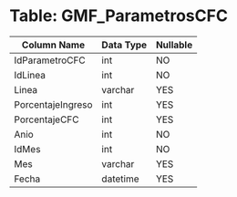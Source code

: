 # Table: GMF_ParametrosCFC

| Column Name | Data Type | Nullable |
|-------------|-----------|----------|
| IdParametroCFC | int | NO |
| IdLinea | int | NO |
| Linea | varchar | YES |
| PorcentajeIngreso | int | YES |
| PorcentajeCFC | int | YES |
| Anio | int | NO |
| IdMes | int | NO |
| Mes | varchar | YES |
| Fecha | datetime | YES |
